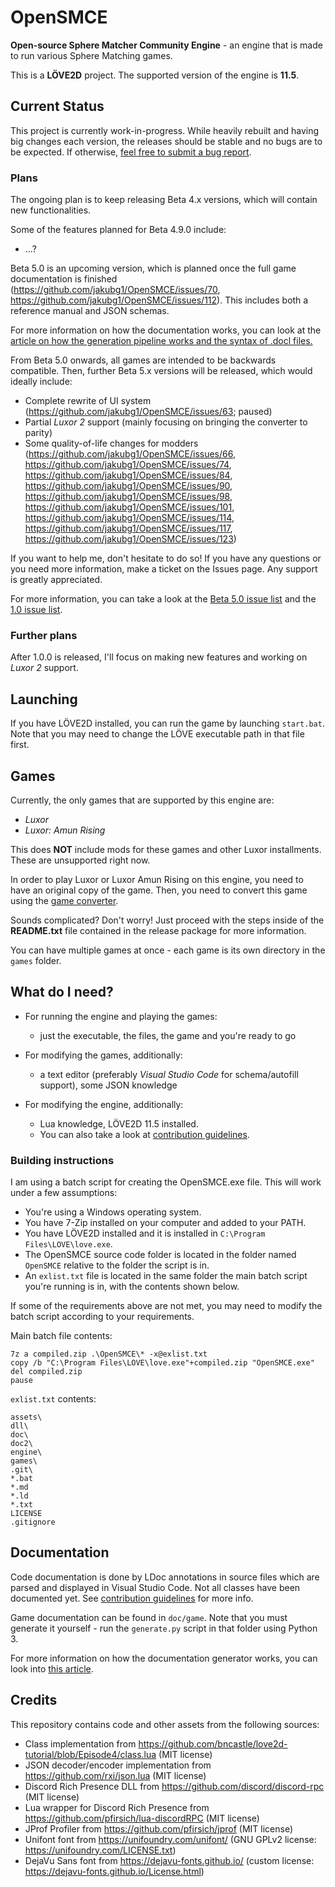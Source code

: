 # OpenSMCE
**Open-source Sphere Matcher Community Engine** - an engine that is made to run various Sphere Matching games.

This is a **LÖVE2D** project. The supported version of the engine is **11.5**.

## Current Status
This project is currently work-in-progress. While heavily rebuilt and having big changes each version, the releases should be stable and no bugs are to be expected.
If otherwise, [feel free to submit a bug report](https://github.com/jakubg1/OpenSMCE/issues).

### Plans
The ongoing plan is to keep releasing Beta 4.x versions, which will contain new functionalities.

Some of the features planned for Beta 4.9.0 include:
- ...?

Beta 5.0 is an upcoming version, which is planned once the full game documentation is finished (https://github.com/jakubg1/OpenSMCE/issues/70, https://github.com/jakubg1/OpenSMCE/issues/112). This includes both a reference manual and JSON schemas.

For more information on how the documentation works, you can look at the [article on how the generation pipeline works and the syntax of .docl files.](https://github.com/jakubg1/OpenSMCE/wiki/The-Doc-Language)

From Beta 5.0 onwards, all games are intended to be backwards compatible. Then, further Beta 5.x versions will be released, which would ideally include:
- Complete rewrite of UI system (https://github.com/jakubg1/OpenSMCE/issues/63; paused)
- Partial *Luxor 2* support (mainly focusing on bringing the converter to parity)
- Some quality-of-life changes for modders (https://github.com/jakubg1/OpenSMCE/issues/66, https://github.com/jakubg1/OpenSMCE/issues/74, https://github.com/jakubg1/OpenSMCE/issues/84, https://github.com/jakubg1/OpenSMCE/issues/90, https://github.com/jakubg1/OpenSMCE/issues/98, https://github.com/jakubg1/OpenSMCE/issues/101, https://github.com/jakubg1/OpenSMCE/issues/114, https://github.com/jakubg1/OpenSMCE/issues/117, https://github.com/jakubg1/OpenSMCE/issues/123)

If you want to help me, don't hesitate to do so! If you have any questions or you need more information, make a ticket on the Issues page. Any support is greatly appreciated.

For more information, you can take a look at the [Beta 5.0 issue list](https://github.com/jakubg1/OpenSMCE/issues?q=is%3Aopen+is%3Aissue+milestone%3A%22Beta+5.0.0+release%22) and the [1.0 issue list](https://github.com/jakubg1/OpenSMCE/issues?q=is%3Aopen+is%3Aissue+milestone%3A%22Full+1.0+release%22).

### Further plans
After 1.0.0 is released, I'll focus on making new features and working on *Luxor 2* support.

## Launching
If you have LÖVE2D installed, you can run the game by launching `start.bat`.
Note that you may need to change the LÖVE executable path in that file first.

## Games
Currently, the only games that are supported by this engine are:
- *Luxor*
- *Luxor: Amun Rising*

This does **NOT** include mods for these games and other Luxor installments. These are unsupported right now.

In order to play Luxor or Luxor Amun Rising on this engine, you need to have an original copy of the game.
Then, you need to convert this game using the [game converter](https://github.com/jakubg1/OpenSMCE_Converter).

Sounds complicated? Don't worry!
Just proceed with the steps inside of the **README.txt** file contained in the release package for more information.

You can have multiple games at once - each game is its own directory in the `games` folder.

<!--The engine runs games and thus you need to have some installed.
You can install games by putting them in the `games` directory where the executable/batch script sits.

There are no games publicly available right now, however three games are known to be converted.
We will provide tools to convert and create games at some point.
In the future, we are considering bundling all releases with a builtin game - to save you the hassle! More info soon.-->

## What do I need?
- For running the engine and playing the games:
  - just the executable, the files, the game and you're ready to go

- For modifying the games, additionally:
  - a text editor (preferably *Visual Studio Code* for schema/autofill support), some JSON knowledge

- For modifying the engine, additionally:
  - Lua knowledge, LÖVE2D 11.5 installed.
  - You can also take a look at [contribution guidelines](https://github.com/jakubg1/OpenSMCE/blob/master/CONTRIBUTING.md).

### Building instructions
I am using a batch script for creating the OpenSMCE.exe file. This will work under a few assumptions:
- You're using a Windows operating system.
- You have 7-Zip installed on your computer and added to your PATH.
- You have LÖVE2D installed and it is installed in `C:\Program Files\LOVE\love.exe`.
- The OpenSMCE source code folder is located in the folder named `OpenSMCE` relative to the folder the script is in.
- An `exlist.txt` file is located in the same folder the main batch script you're running is in, with the contents shown below.

If some of the requirements above are not met, you may need to modify the batch script according to your requirements.

Main batch file contents:
```
7z a compiled.zip .\OpenSMCE\* -x@exlist.txt
copy /b "C:\Program Files\LOVE\love.exe"+compiled.zip "OpenSMCE.exe"
del compiled.zip
pause
```

`exlist.txt` contents:
```
assets\
dll\
doc\
doc2\
engine\
games\
.git\
*.bat
*.md
*.ld
*.txt
LICENSE
.gitignore
```

## Documentation
Code documentation is done by LDoc annotations in source files which are parsed and displayed in Visual Studio Code. Not all classes have been documented yet. See [contribution guidelines](https://github.com/jakubg1/OpenSMCE/blob/master/CONTRIBUTING.md) for more info.

Game documentation can be found in `doc/game`.
Note that you must generate it yourself - run the `generate.py` script in that folder using Python 3.

For more information on how the documentation generator works, you can look into [this article](https://github.com/jakubg1/OpenSMCE/wiki/The-Doc-Language).

## Credits
This repository contains code and other assets from the following sources:
  - Class implementation from https://github.com/bncastle/love2d-tutorial/blob/Episode4/class.lua (MIT license)
  - JSON decoder/encoder implementation from https://github.com/rxi/json.lua (MIT license)
  - Discord Rich Presence DLL from https://github.com/discord/discord-rpc (MIT license)
  - Lua wrapper for Discord Rich Presence from https://github.com/pfirsich/lua-discordRPC (MIT license)
  - JProf Profiler from https://github.com/pfirsich/jprof (MIT license)
  - Unifont font from https://unifoundry.com/unifont/ (GNU GPLv2 license: https://unifoundry.com/LICENSE.txt)
  - DejaVu Sans font from https://dejavu-fonts.github.io/ (custom license: https://dejavu-fonts.github.io/License.html)
